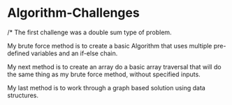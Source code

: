# Algorithm-Challenges

/* The first challenge was a double sum type of problem.  

My brute force method is to create a basic Algorithm that uses multiple
pre-defined variables and an if-else chain.

My next method is to create an array do a basic array traversal that will
do the same thing as my brute force method, without specified inputs.

My last method is to work through a graph based solution using data structures.

